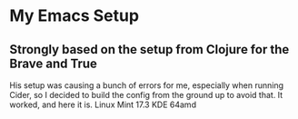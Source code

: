 # My Emacs Setup
## Strongly based on the setup from Clojure for the Brave and True
His setup was causing a bunch of errors for me, especially when running Cider, so I decided to build the config from the ground up to avoid that. It worked, and here it is.
Linux Mint 17.3 KDE 64amd 
